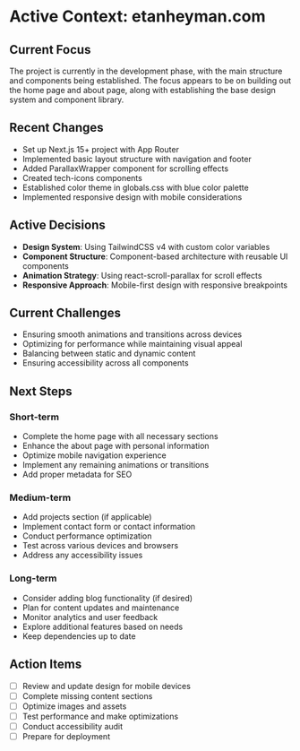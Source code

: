 # Active Context: etanheyman.com

## Current Focus

The project is currently in the development phase, with the main structure and components being established. The focus appears to be on building out the home page and about page, along with establishing the base design system and component library.

## Recent Changes

- Set up Next.js 15+ project with App Router
- Implemented basic layout structure with navigation and footer
- Added ParallaxWrapper component for scrolling effects
- Created tech-icons components
- Established color theme in globals.css with blue color palette
- Implemented responsive design with mobile considerations

## Active Decisions

- **Design System**: Using TailwindCSS v4 with custom color variables
- **Component Structure**: Component-based architecture with reusable UI components
- **Animation Strategy**: Using react-scroll-parallax for scroll effects
- **Responsive Approach**: Mobile-first design with responsive breakpoints

## Current Challenges

- Ensuring smooth animations and transitions across devices
- Optimizing for performance while maintaining visual appeal
- Balancing between static and dynamic content
- Ensuring accessibility across all components

## Next Steps

### Short-term

- Complete the home page with all necessary sections
- Enhance the about page with personal information
- Optimize mobile navigation experience
- Implement any remaining animations or transitions
- Add proper metadata for SEO

### Medium-term

- Add projects section (if applicable)
- Implement contact form or contact information
- Conduct performance optimization
- Test across various devices and browsers
- Address any accessibility issues

### Long-term

- Consider adding blog functionality (if desired)
- Plan for content updates and maintenance
- Monitor analytics and user feedback
- Explore additional features based on needs
- Keep dependencies up to date

## Action Items

- [ ] Review and update design for mobile devices
- [ ] Complete missing content sections
- [ ] Optimize images and assets
- [ ] Test performance and make optimizations
- [ ] Conduct accessibility audit
- [ ] Prepare for deployment
